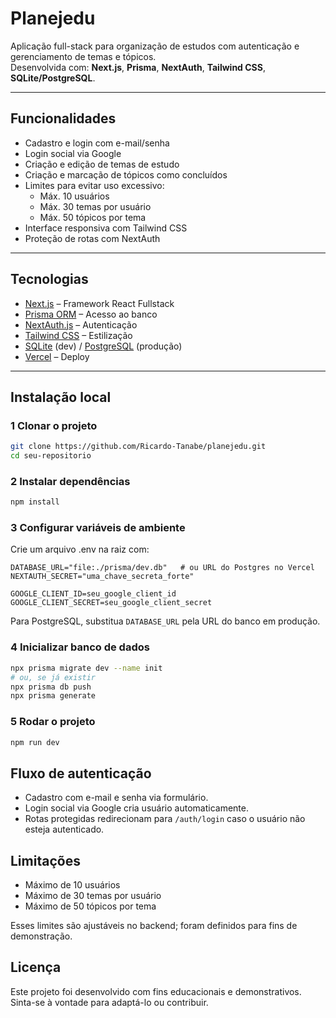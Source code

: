 # Planejedu

Aplicação full-stack para organização de estudos com autenticação e gerenciamento de temas e tópicos.  
Desenvolvida com: **Next.js**, **Prisma**, **NextAuth**, **Tailwind CSS**, **SQLite/PostgreSQL**.

---

## Funcionalidades

- Cadastro e login com e-mail/senha  
- Login social via Google  
- Criação e edição de temas de estudo  
- Criação e marcação de tópicos como concluídos  
- Limites para evitar uso excessivo:
    - Máx. 10 usuários
    - Máx. 30 temas por usuário
    - Máx. 50 tópicos por tema  
- Interface responsiva com Tailwind CSS  
- Proteção de rotas com NextAuth  

---

## Tecnologias

- [Next.js](https://nextjs.org/) – Framework React Fullstack
- [Prisma ORM](https://www.prisma.io/) – Acesso ao banco
- [NextAuth.js](https://next-auth.js.org/) – Autenticação
- [Tailwind CSS](https://tailwindcss.com/) – Estilização
- [SQLite](https://www.sqlite.org/) (dev) / [PostgreSQL](https://www.postgresql.org/) (produção)
- [Vercel](https://vercel.com/) – Deploy

---

## Instalação local

### 1 Clonar o projeto
```bash
git clone https://github.com/Ricardo-Tanabe/planejedu.git
cd seu-repositorio
```
### 2 Instalar dependências
```bash
npm install
```
### 3 Configurar variáveis de ambiente
Crie um arquivo .env na raiz com:
```env
DATABASE_URL="file:./prisma/dev.db"   # ou URL do Postgres no Vercel
NEXTAUTH_SECRET="uma_chave_secreta_forte"

GOOGLE_CLIENT_ID=seu_google_client_id
GOOGLE_CLIENT_SECRET=seu_google_client_secret
```
Para PostgreSQL, substitua `DATABASE_URL` pela URL do banco em produção.
### 4 Inicializar banco de dados
```bash
npx prisma migrate dev --name init
# ou, se já existir
npx prisma db push
npx prisma generate
```
### 5 Rodar o projeto
```bash
npm run dev
```

## Fluxo de autenticação
- Cadastro com e-mail e senha via formulário.
- Login social via Google cria usuário automaticamente.
- Rotas protegidas redirecionam para `/auth/login` caso o usuário não esteja autenticado.

## Limitações
- Máximo de 10 usuários
- Máximo de 30 temas por usuário
- Máximo de 50 tópicos por tema

Esses limites são ajustáveis no backend; foram definidos para fins de demonstração.

## Licença
Este projeto foi desenvolvido com fins educacionais e demonstrativos.
Sinta-se à vontade para adaptá-lo ou contribuir.
